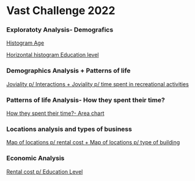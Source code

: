 <h1> Vast Challenge 2022 </h1>

<h3>Exploratoty Analysis- Demografics</h3>

[Histogram Age](https://mdanielaraffom.github.io/infovis/VastChallenge/vast.age.html)

[Horizontal histogram Education level](https://mdanielaraffom.github.io/infovis/VastChallenge/barchar-EducationLevel.html)

<h3>Demographics Analysis + Patterns of life</h3>

[Joviality p/ Interactions + Joviality p/ time spent in recreational activities](https://mdanielaraffom.github.io/infovis/VastChallenge/joviality-interactions.html)

<h3>Patterns of life Analysis- How they spent their time?</h3>

[How they spent their time?- Area chart](https://mdanielaraffom.github.io/infovis/VastChallenge/timespent.html)

<h3>Locations analysis and types of business</h3>

[Map of locations p/ rental cost + Map of locations p/ type of building](https://mdanielaraffom.github.io/infovis/VastChallenge/location-rentalcost.html)

<h3>Economic Analysis</h3>

[Rental cost p/ Education Level](https://mdanielaraffom.github.io/infovis/VastChallenge/Rentalcost-Education.html)



